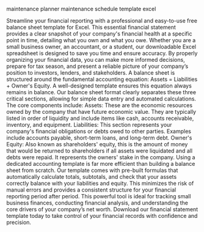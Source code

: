maintenance planner maintenance schedule template excel


Streamline your financial reporting with a professional and easy-to-use free balance sheet template for Excel. This essential financial statement provides a clear snapshot of your company's financial health at a specific point in time, detailing what you own and what you owe. Whether you are a small business owner, an accountant, or a student, our downloadable Excel spreadsheet is designed to save you time and ensure accuracy. By properly organizing your financial data, you can make more informed decisions, prepare for tax season, and present a reliable picture of your company’s position to investors, lenders, and stakeholders.
A balance sheet is structured around the fundamental accounting equation: Assets = Liabilities + Owner's Equity. A well-designed template ensures this equation always remains in balance. Our balance sheet format clearly separates these three critical sections, allowing for simple data entry and automated calculations. The core components include:
Assets: These are the economic resources owned by the company that have future economic value. They are typically listed in order of liquidity and include items like cash, accounts receivable, inventory, and equipment.
Liabilities: This section represents your company's financial obligations or debts owed to other parties. Examples include accounts payable, short-term loans, and long-term debt.
Owner's Equity: Also known as shareholders' equity, this is the amount of money that would be returned to shareholders if all assets were liquidated and all debts were repaid. It represents the owners' stake in the company.
Using a dedicated accounting template is far more efficient than building a balance sheet from scratch. Our template comes with pre-built formulas that automatically calculate totals, subtotals, and check that your assets correctly balance with your liabilities and equity. This minimizes the risk of manual errors and provides a consistent structure for your financial reporting period after period. This powerful tool is ideal for tracking small business finances, conducting financial analysis, and understanding the core drivers of your company’s net worth. Download our financial statement template today to take control of your financial records with confidence and precision.

